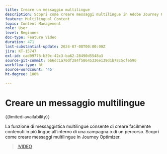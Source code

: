 ```yaml
---
title: Creare un messaggio multilingue
description: Scopri come creare messaggi multilingue in Adobe Journey Optimizer.
feature: Multilingual Content
topic: Content Management
role: User
level: Beginner
doc-type: Feature Video
duration: 471
last-substantial-update: 2024-07-08T00:00:00Z
jira: KT-15747
exl-id: cad09776-b39c-42c3-ba62-28490d5548a3
source-git-commit: bb6dc1a70df284f58645336e139d1b78c5cfe590
workflow-type: ht
source-wordcount: '45'
ht-degree: 100%

---
```


# Creare un messaggio multilingue

{{limited-availability}}

La funzione di messaggistica multilingue consente di creare facilmente contenuti in più lingue all’interno di una campagna o di un percorso. Scopri come creare messaggi multilingue in Journey Optimizer.

>[!VIDEO](https://video.tv.adobe.com/v/3452121/?learn=on&captions=ita)
